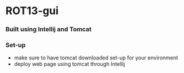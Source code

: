 # ROT13-gui

### Built using Intellij and Tomcat

### Set-up
 - make sure to have tomcat downloaded set-up for your environment
 - deploy web page using tomcat through Intellij
